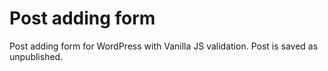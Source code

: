# Post adding form

Post adding form for WordPress with Vanilla JS validation. Post is saved as unpublished.